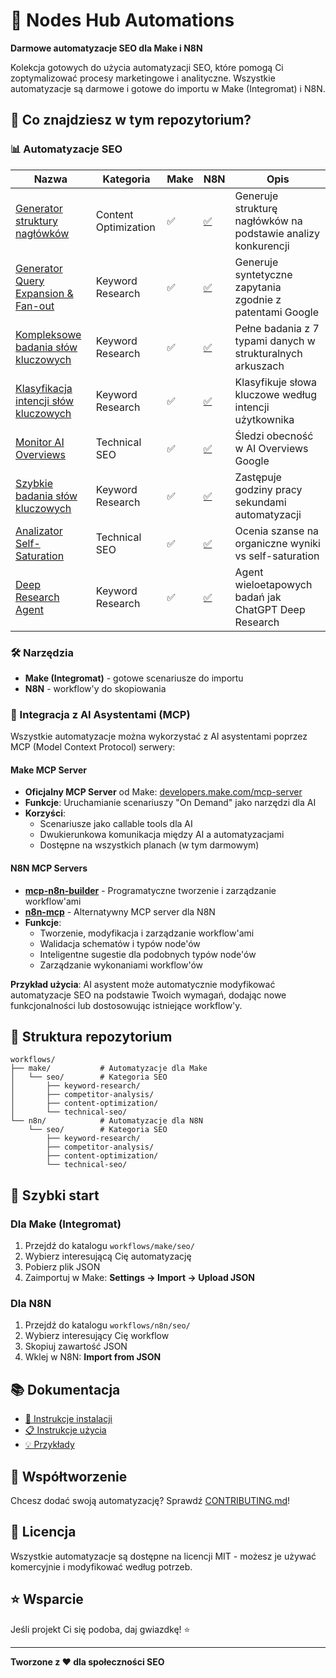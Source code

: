 # 🚀 Nodes Hub Automations

**Darmowe automatyzacje SEO dla Make i N8N**

Kolekcja gotowych do użycia automatyzacji SEO, które pomogą Ci zoptymalizować procesy marketingowe i analityczne. Wszystkie automatyzacje są darmowe i gotowe do importu w Make (Integromat) i N8N.

## 🎯 Co znajdziesz w tym repozytorium?

### 📊 Automatyzacje SEO

| Nazwa | Kategoria | Make | N8N | Opis |
|-------|-----------|------|-----|------|
| [Generator struktury nagłówków](workflows/make/seo/content-optimization/header-structure-generator/) | Content Optimization | ✅ | [✅](workflows/n8n/seo/content-optimization/header-structure-generator/) | Generuje strukturę nagłówków na podstawie analizy konkurencji |
| [Generator Query Expansion & Fan-out](workflows/make/seo/keyword-research/query-expansion-generator/) | Keyword Research | ✅ | [✅](workflows/n8n/seo/keyword-research/query-expansion-generator/) | Generuje syntetyczne zapytania zgodnie z patentami Google |
| [Kompleksowe badania słów kluczowych](workflows/make/seo/keyword-research/comprehensive-keyword-research/) | Keyword Research | ✅ | [✅](workflows/n8n/seo/keyword-research/comprehensive-keyword-research/) | Pełne badania z 7 typami danych w strukturalnych arkuszach |
| [Klasyfikacja intencji słów kluczowych](workflows/make/seo/keyword-research/intent-classification/) | Keyword Research | ✅ | [✅](workflows/n8n/seo/keyword-research/intent-classification/) | Klasyfikuje słowa kluczowe według intencji użytkownika |
| [Monitor AI Overviews](workflows/make/seo/technical-seo/ai-overviews-monitor/) | Technical SEO | ✅ | [✅](workflows/n8n/seo/technical-seo/ai-overviews-monitor/) | Śledzi obecność w AI Overviews Google |
| [Szybkie badania słów kluczowych](workflows/make/seo/keyword-research/rapid-keyword-research/) | Keyword Research | ✅ | [✅](workflows/n8n/seo/keyword-research/rapid-keyword-research/) | Zastępuje godziny pracy sekundami automatyzacji |
| [Analizator Self-Saturation](workflows/make/seo/technical-seo/self-saturation-analyzer/) | Technical SEO | ✅ | [✅](workflows/n8n/seo/technical-seo/self-saturation-analyzer/) | Ocenia szanse na organiczne wyniki vs self-saturation |
| [Deep Research Agent](workflows/make/seo/keyword-research/deep-research-agent/) | Keyword Research | ✅ | [✅](workflows/n8n/seo/keyword-research/deep-research-agent/) | Agent wieloetapowych badań jak ChatGPT Deep Research |

### 🛠️ Narzędzia
- **Make (Integromat)** - gotowe scenariusze do importu
- **N8N** - workflow'y do skopiowania

### 🤖 Integracja z AI Asystentami (MCP)

Wszystkie automatyzacje można wykorzystać z AI asystentami poprzez MCP (Model Context Protocol) serwery:

#### Make MCP Server
- **Oficjalny MCP Server** od Make: [developers.make.com/mcp-server](https://developers.make.com/mcp-server)
- **Funkcje**: Uruchamianie scenariuszy "On Demand" jako narzędzi dla AI
- **Korzyści**: 
  - Scenariusze jako callable tools dla AI
  - Dwukierunkowa komunikacja między AI a automatyzacjami
  - Dostępne na wszystkich planach (w tym darmowym)

#### N8N MCP Servers
- **[mcp-n8n-builder](https://github.com/spences10/mcp-n8n-builder)** - Programatyczne tworzenie i zarządzanie workflow'ami
- **[n8n-mcp](https://github.com/czlonkowski/n8n-mcp)** - Alternatywny MCP server dla N8N
- **Funkcje**: 
  - Tworzenie, modyfikacja i zarządzanie workflow'ami
  - Walidacja schematów i typów node'ów
  - Inteligentne sugestie dla podobnych typów node'ów
  - Zarządzanie wykonaniami workflow'ów

**Przykład użycia**: AI asystent może automatycznie modyfikować automatyzacje SEO na podstawie Twoich wymagań, dodając nowe funkcjonalności lub dostosowując istniejące workflow'y.

## 📁 Struktura repozytorium

```
workflows/
├── make/           # Automatyzacje dla Make
│   └── seo/        # Kategoria SEO
│       ├── keyword-research/
│       ├── competitor-analysis/
│       ├── content-optimization/
│       └── technical-seo/
└── n8n/            # Automatyzacje dla N8N
    └── seo/        # Kategoria SEO
        ├── keyword-research/
        ├── competitor-analysis/
        ├── content-optimization/
        └── technical-seo/
```

## 🚀 Szybki start

### Dla Make (Integromat)
1. Przejdź do katalogu `workflows/make/seo/`
2. Wybierz interesującą Cię automatyzację
3. Pobierz plik JSON
4. Zaimportuj w Make: **Settings → Import → Upload JSON**

### Dla N8N
1. Przejdź do katalogu `workflows/n8n/seo/`
2. Wybierz interesujący Cię workflow
3. Skopiuj zawartość JSON
4. Wklej w N8N: **Import from JSON**

## 📚 Dokumentacja

- [📖 Instrukcje instalacji](docs/installation-guides/)
- [📋 Instrukcje użycia](docs/usage-guides/)
- [💡 Przykłady](docs/examples/)

## 🤝 Współtworzenie

Chcesz dodać swoją automatyzację? Sprawdź [CONTRIBUTING.md](CONTRIBUTING.md)!

## 📝 Licencja

Wszystkie automatyzacje są dostępne na licencji MIT - możesz je używać komercyjnie i modyfikować według potrzeb.

## ⭐ Wsparcie

Jeśli projekt Ci się podoba, daj gwiazdkę! ⭐

---

**Tworzone z ❤️ dla społeczności SEO** 